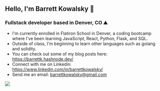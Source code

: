 ## Hello, I'm Barrett Kowalsky 👋
### Fullstack developer based in Denver, CO ⛰️

<!--
**barrettk8090/barrettk8090** is a ✨ _special_ ✨ repository because its `README.md` (this file) appears on your GitHub profile.

Here are some ideas to get you started:

- 🔭 I’m currently working on ...
- 🌱 I’m currently learning ...
- 👯 I’m looking to collaborate on ...
- 🤔 I’m looking for help with ...
- 💬 Ask me about ...
- 📫 How to reach me: ...
- 😄 Pronouns: ...
- ⚡ Fun fact: ...
-->

- I'm currently enrolled in Flatiron School in Denver, a coding bootcamp where I've been learning JavaScript, React, Python, Flask, and SQL.
- Outside of class, I'm beginning to learn other languages such as golang and solidity.
- You can check out some of my blog posts here: https://barrettk.hashnode.dev/
- Connect with me on Linkedin: https://www.linkedin.com/in/barrettkowalsky/
- Send me an email: barrettkowalsky@gmail.com

![](https://komarev.com/ghpvc/?username=barrettk8090)
